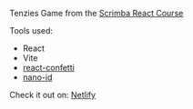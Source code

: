 Tenzies Game from the [Scrimba React Course](https://scrimba.com/learn/learnreact)

Tools used:

- React
- Vite
- [react-confetti](https://github.com/alampros/react-confetti)
- [nano-id](https://github.com/ai/nanoid)

Check it out on:
[Netlify](https://jocular-speculoos-6e93b7.netlify.app/)